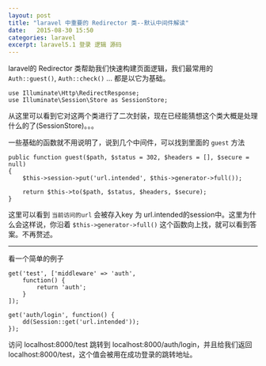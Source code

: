 ```yaml
---
layout: post
title: "laravel 中重要的 Redirector 类--默认中间件解读"
date:   2015-08-30 15:50
categories: laravel
excerpt: laravel5.1 登录 逻辑 源码
---
```


laravel的 Redirector 类帮助我们快速构建页面逻辑，我们最常用的 `Auth::guest()`, `Auth::check()` ... 都是以它为基础。

    use Illuminate\Http\RedirectResponse;
    use Illuminate\Session\Store as SessionStore;

从这里可以看到它对这两个类进行了二次封装，现在已经能猜想这个类大概是处理什么的了(SessionStore)。。。

一些基础的函数就不用说明了，说到几个中间件，可以找到里面的 `guest` 方法

    public function guest($path, $status = 302, $headers = [], $secure = null)
    {
        $this->session->put('url.intended', $this->generator->full());

        return $this->to($path, $status, $headers, $secure);
    }

这里可以看到 `当前访问的url` 会被存入key 为 url.intended的session中。这里为什么会这样说，你沿着 `$this->generator->full()` 这个函数向上找，就可以看到答案。不再赘述。

---

看一个简单的例子

    get('test', ['middleware' => 'auth',
        function() {
            return 'auth';
        }
    ]);

    get('auth/login', function() {
        dd(Session::get('url.intended'));
    });

访问 localhost:8000/test 跳转到 localhost:8000/auth/login，并且给我们返回 localhost:8000/test，这个值会被用在成功登录的跳转地址。

